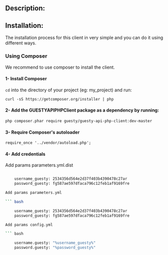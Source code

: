 Description:
------------

Installation:
------------

The installation process for this client in very simple and you can do it using different ways. 

### Using Composer

We recommend to use composer to install the client. 

#### 1- Install Composer

```cd``` into the directory of your project (eg: my_project) and run:

```
curl -sS https://getcomposer.org/installer | php
```

#### 2- Add the GUESTYAPIPHPClient package as a dependency by running: 

```
php composer.phar require guesty/guesty-api-php-client:dev-master
```

#### 3- Require Composer's autoloader

```
require_once '../vendor/autoload.php';
```
#### 4- Add credentials

Add params parameters.yml.dist

``` bash

    username_guesty: 2534356d564e2d37f403b4390478c27ar
    password_guesty: fg587ae597dfaca796c12feb1af9169fre

Add params parameters.yml

``` bash

    username_guesty: 2534356d564e2d37f403b4390478c27ar
    password_guesty: fg587ae597dfaca796c12feb1af9169fre

Add params config.yml

``` bash

    username.guesty: "%username_guesty%"
    password.guesty: "%password_guesty%"
